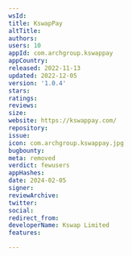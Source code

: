 ```yaml
---
wsId: 
title: KswapPay
altTitle: 
authors: 
users: 10
appId: com.archgroup.kswappay
appCountry: 
released: 2022-11-13
updated: 2022-12-05
version: '1.0.4'
stars: 
ratings: 
reviews: 
size: 
website: https://kswappay.com/
repository: 
issue: 
icon: com.archgroup.kswappay.jpg
bugbounty: 
meta: removed
verdict: fewusers
appHashes: 
date: 2024-02-05
signer: 
reviewArchive: 
twitter: 
social: 
redirect_from: 
developerName: Kswap Limited
features: 

---
```


